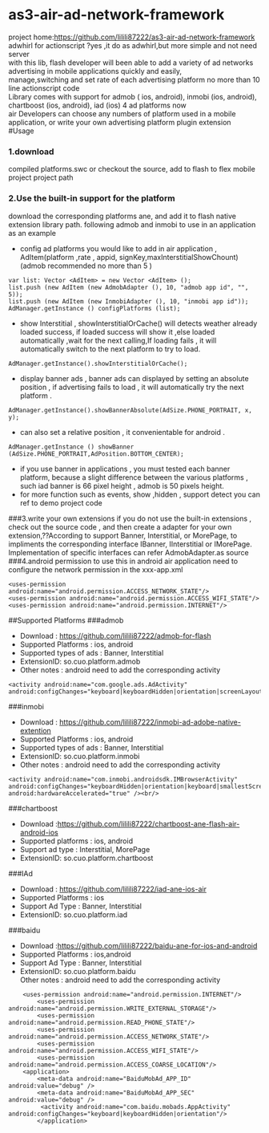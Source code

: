 as3-air-ad-network-framework<br/>
============================
project home:https://github.com/lilili87222/as3-air-ad-network-framework<br/>
adwhirl for actionscript ?yes ,it do as adwhirl,but more simple and not need server <br/>
with this lib, flash developer will been able to  add a variety of ad networks advertising in mobile applications  quickly and easily, <br/>
manage,switching and set rate of each advertising platform no more than 10 line actionscript  code<br/>
Library comes with support for admob (  ios, android), inmobi (ios, android), chartboost (ios, android), iad (ios) 4 ad platforms now<br/>
air Developers can choose any numbers of platform used in a mobile application, or write your own advertising platform plugin  extension<br/>
#Usage
### 1.download
 compiled platforms.swc or checkout the source, add to  flash to flex mobile project  project path<br/>
### 2.Use the built-in support for the platform 
 download the corresponding platforms ane, and add it to flash  native extension library path. following admob and inmobi to use in an application as an example<br/>
-	 config ad platforms you would like to add in air application , AdItem(platform ,rate , appid, signKey,maxInterstitialShowChount) (admob  recommended no more than 5 )<br/>
```
var list: Vector <AdItem> = new Vector <AdItem> ();
list.push (new AdItem (new AdmobAdapter (), 10, "admob app id", "", 5));
list.push (new AdItem (new InmobiAdapter (), 10, "inmobi app id"));
AdManager.getInstance () configPlatforms (list);
```
-	 show Interstitial ,  showInterstitialOrCache() will detects weather already loaded success, if loaded success will show it ,else  loaded automatically  ,wait for the next calling,If loading fails , it will automatically switch to the next platform to try to load.<br/>
```
AdManager.getInstance().showInterstitialOrCache();
```
-	 display banner ads , banner ads can displayed by setting an absolute position , if advertising fails to load , it will automatically try the next  platform .<br/>
```
AdManager.getInstance().showBannerAbsolute(AdSize.PHONE_PORTRAIT, x, y);
```

-	 can also set a relative position  , it convenientable for android .<br/>
```
AdManager.getInstance () showBanner (AdSize.PHONE_PORTRAIT,AdPosition.BOTTOM_CENTER);
```
-	if you use  banner in applications , you must  tested each banner platform, because a slight difference between the various platforms , such iad banner is 66 pixel height , admob is 50 pixels height.<br/>
-	 for more function such as events, show ,hidden  , support  detect you can ref to demo project code<br/>

###3.write your own extensions 
 if you do not use the built-in extensions ,  check out the source code , and then create a adapter for your own extension,??According to support Banner, Interstitial, or MorePage, to impliments the corresponding interface IBanner, IInterstitial or IMorePage. Implementation of specific interfaces can refer AdmobAdapter.as source<br/>
###4.android permission
 to use this in android air application need to configure the network permission in the xxx-app.xml<br/>
```
<uses-permission android:name="android.permission.ACCESS_NETWORK_STATE"/>
<uses-permission android:name="android.permission.ACCESS_WIFI_STATE"/>
<uses-permission android:name="android.permission.INTERNET"/>
```
##Supported Platforms 
###admob
- Download : https://github.com/lilili87222/admob-for-flash<br/>
- Supported Platforms : ios, android<br/>
- Supported types of ads : Banner, Interstitial<br/>
- ExtensionID: so.cuo.platform.admob<br/>
- Other notes : android need to add the corresponding activity<br/>
```
<activity android:name="com.google.ads.AdActivity"
android:configChanges="keyboard|keyboardHidden|orientation|screenLayout|uiMode|screenSize|smallestScreenSize"/>
```
###inmobi
- Download : https://github.com/lilili87222/inmobi-ad-adobe-native-extention<br/>
- Supported Platforms : ios, android<br/>
- Supported types of ads : Banner, Interstitial<br/>
- ExtensionID: so.cuo.platform.inmobi<br/>
- Other notes : android need to add the corresponding activity<br/>
```
<activity android:name="com.inmobi.androidsdk.IMBrowserActivity" android:configChanges="keyboardHidden|orientation|keyboard|smallestScreenSize|screenSize" android:hardwareAccelerated="true" /><br/>
```

###chartboost<br/>
- Download :https://github.com/lilili87222/chartboost-ane-flash-air-android-ios<br/>
- Supported platforms : ios, android<br/>
- Support ad type : Interstitial, MorePage<br/>
- ExtensionID: so.cuo.platform.chartboost<br/>

###IAd<br/>
- Download : https://github.com/lilili87222/iad-ane-ios-air<br/>
- Supported Platforms : ios<br/>
- Support Ad Type : Banner, Interstitial<br/>
- ExtensionID: so.cuo.platform.iad<br/>

###baidu<br/>
- Download :https://github.com/lilili87222/baidu-ane-for-ios-and-android<br/>
- Supported Platforms : ios,android<br/>
- Support Ad Type : Banner, Interstitial<br/>
- ExtensionID:  so.cuo.platform.baidu<br/>
Other notes : android need to add the corresponding activity
```
	<uses-permission android:name="android.permission.INTERNET"/>
        <uses-permission android:name="android.permission.WRITE_EXTERNAL_STORAGE"/>
        <uses-permission android:name="android.permission.READ_PHONE_STATE"/>
        <uses-permission android:name="android.permission.ACCESS_NETWORK_STATE"/>
        <uses-permission android:name="android.permission.ACCESS_WIFI_STATE"/>
        <uses-permission android:name="android.permission.ACCESS_COARSE_LOCATION"/>
 	<application>
        <meta-data android:name="BaiduMobAd_APP_ID" android:value="debug" /> 
        <meta-data android:name="BaiduMobAd_APP_SEC" android:value="debug" />
         <activity android:name="com.baidu.mobads.AppActivity" android:configChanges="keyboard|keyboardHidden|orientation"/> 
        </application>
```
